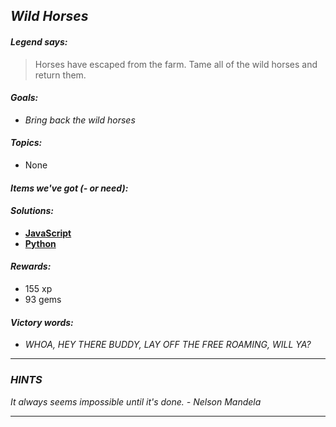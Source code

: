 ## _Wild Horses_

#### _Legend says:_
> Horses have escaped from the farm. Tame all of the wild horses and return them.

#### _Goals:_
+ _Bring back the wild horses_

#### _Topics:_
+ None

#### _Items we've got (- or need):_

#### _Solutions:_
+ **[JavaScript](wildHorse.js)**
+ **[Python](wild_horse.py)**

#### _Rewards:_
+ 155 xp
+ 93 gems

#### _Victory words:_
+ _WHOA, HEY THERE BUDDY, LAY OFF THE FREE ROAMING, WILL YA?_

___

### _HINTS_

_It always seems impossible until it's done. - Nelson Mandela_

___
